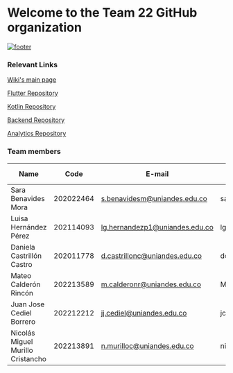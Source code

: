 # Welcome to the Team 22 GitHub organization

[![footer](https://github.com/user-attachments/assets/e5cd80d9-ed55-4e21-bd84-125535ab5565)](https://github.com/MOVILES-G22-2025/Wiki?tab=readme-ov-file)

### Relevant Links
[Wiki's main page](https://github.com/MOVILES-G22-2025/Wiki/wiki)

[Flutter Repository](https://github.com/MOVILES-G22-2025/Flutter)

[Kotlin Repository](https://github.com/MOVILES-G22-2025/Kotlin)

[Backend Repository](https://github.com/MOVILES-G22-2025/Backend)

[Analytics Repository](https://github.com/MOVILES-G22-2025/Analytics)

### Team members

| Name | Code | E-mail | GitHub username |
| - | - | - | - |
| Sara Benavides Mora | 202022464 | s.benavidesm@uniandes.edu.co | sarabemora | 
| Luisa Hernández Pérez | 202114093 | lg.hernandezp1@uniandes.edu.co | lghernandezp1 | 
| Daniela Castrillón Castro | 202011778 | d.castrillonc@uniandes.edu.co | dcastrillonc |
| Mateo Calderón Rincón | 202213589| m.calderonr@uniandes.edu.co | MateoCr816|
| Juan Jose Cediel Borrero | 202212212 | jj.cediel@uniandes.edu.co | jcedielb | 
| Nicolás Miguel Murillo Cristancho | 202213891 | n.murilloc@uniandes.edu.co | nicolas23589 | 
